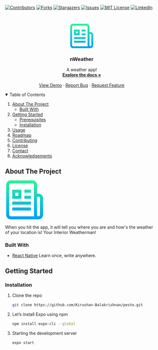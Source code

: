 
[![Contributors][contributors-shield]][contributors-url]
[![Forks][forks-shield]][forks-url]
[![Stargazers][stars-shield]][stars-url]
[![Issues][issues-shield]][issues-url]
[![MIT License][license-shield]][license-url]
[![LinkedIn][linkedin-shield]][linkedin-url]




<br />
<p align="center">
  <a href="https://github.com/Kirushan-Balakrishnan/pesto/tree/main/nWeather">
    <img src="assets/logo.png" alt="Logo" width="80" height="80">
  </a>

  <h3 align="center">nWeather</h3>

  <p align="center">
   A weather app! 
    <br />
    <a href="https://github.com/Kirushan-Balakrishnan/pesto/tree/main/nWeather"><strong>Explore the docs »</strong></a>
    <br />
    <br />
    <a href="https://github.com/Kirushan-Balakrishnan/pesto/tree/main/nWeather">View Demo</a>
    ·
    <a href="https://github.com/Kirushan-Balakrishnan/pesto/issues">Report Bug</a>
    ·
    <a href="https://github.com/Kirushan-Balakrishnan/pesto/issues">Request Feature</a>
  </p>
</p>




<details open="open">
  <summary>Table of Contents</summary>
  <ol>
    <li>
      <a href="#about-the-project">About The Project</a>
      <ul>
        <li><a href="#built-with">Built With</a></li>
      </ul>
    </li>
    <li>
      <a href="#getting-started">Getting Started</a>
      <ul>
        <li><a href="#prerequisites">Prerequisites</a></li>
        <li><a href="#installation">Installation</a></li>
      </ul>
    </li>
    <li><a href="#usage">Usage</a></li>
    <li><a href="#roadmap">Roadmap</a></li>
    <li><a href="#contributing">Contributing</a></li>
    <li><a href="#license">License</a></li>
    <li><a href="#contact">Contact</a></li>
    <li><a href="#acknowledgements">Acknowledgements</a></li>
  </ol>
</details>



<!-- ABOUT THE PROJECT -->
## About The Project

[![Product Name Screen Shot][product-screenshot]](https://github.com/Kirushan-Balakrishnan/pesto/tree/main/nWeather)

When you hit the app, it will tell you where you are and how's the weather of your location is!
Your Interior Weatherman!
### Built With

* [React Native](https://reactnative.dev/)
Learn once, write anywhere.



<!-- GETTING STARTED -->
## Getting Started

### Installation

1. Clone the repo
   ```sh
   git clone https://github.com/Kirushan-Balakrishnan/pesto.git
   ```
3. Let’s install Expo using npm
   ```sh
   npm install expo-cli --global
   ```
4. Starting the development server
   ```sh
   expo start
   ```








<!-- MARKDOWN LINKS & IMAGES -->
<!-- https://www.markdownguide.org/basic-syntax/#reference-style-links -->
[contributors-shield]: https://img.shields.io/github/contributors/othneildrew/Best-README-Template.svg?style=for-the-badge
[contributors-url]: https://github.com/Kirushan-Balakrishnan/pesto/graphs/contributors
[forks-shield]: https://img.shields.io/github/forks/othneildrew/Best-README-Template.svg?style=for-the-badge
[forks-url]: https://github.com/Kirushan-Balakrishnan/pesto/network/members
[stars-shield]: https://img.shields.io/github/stars/othneildrew/Best-README-Template.svg?style=for-the-badge
[stars-url]: https://github.com/Kirushan-Balakrishnan/pesto/stargazers
[issues-shield]: https://img.shields.io/github/issues/othneildrew/Best-README-Template.svg?style=for-the-badge
[issues-url]: https://github.com/Kirushan-Balakrishnan/pesto/issues
[license-shield]: https://img.shields.io/github/license/othneildrew/Best-README-Template.svg?style=for-the-badge
[license-url]: https://github.com/Kirushan-Balakrishnan/pesto/issues
[linkedin-shield]: https://img.shields.io/badge/-LinkedIn-black.svg?style=for-the-badge&logo=linkedin&colorB=555
[linkedin-url]: https://www.linkedin.com/in/kirushan-balakrishnan-5a298317a
[product-screenshot]: assets/logo.png

